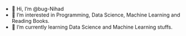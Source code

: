 - 👋 Hi, I’m @bug-Nihad
- 👀 I’m interested in Programming, Data Science, Machine Learning and Reading Books.
- 🌱 I’m currently learning Data Science and Machine Learning stuffs.


<!---
bug-Nihad/bug-Nihad is a ✨ special ✨ repository because its `README.md` (this file) appears on your GitHub profile.
You can click the Preview link to take a look at your changes.
--->
